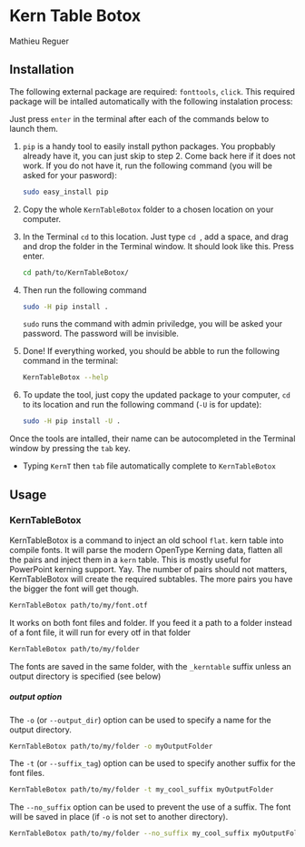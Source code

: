 # Kern Table Botox
Mathieu Reguer


## Installation

The following external package are required: `fonttools`, `click`. 
This required package will be intalled automatically with the following instalation process:

Just press `enter` in the terminal after each of the commands below to launch them.

1. `pip` is a handy tool to easily install python packages. 
    You propbably already have it, you can just skip to step 2. Come back here if it does not work.
    If you do not have it, run the following command (you will be asked for your pasword):
    ``` bash
    sudo easy_install pip
    ```


2. Copy the whole `KernTableBotox` folder to a chosen location on your computer. 

3. In the Terminal `cd` to this location. Just type `cd `, add a space, and drag and drop the folder in the Terminal window. It should look like this. Press enter.
    ``` bash
    cd path/to/KernTableBotox/
    ```

4. Then run the following command
    ``` bash
    sudo -H pip install .
    ```
    `sudo` runs the command with admin priviledge, you will be asked your password. The password will be invisible.

5. Done! If everything worked, you should be abble to run the following command in the terminal:
    ``` bash
    KernTableBotox --help
    ```

6. To update the tool, just copy the updated package to your computer, `cd` to its location and run the following command (`-U` is for update):
    ``` bash
    sudo -H pip install -U .
    ```
    
Once the tools are intalled, their name can be autocompleted in the Terminal window by pressing the `tab` key.

- Typing `KernT` then `tab` file automatically complete to `KernTableBotox`

## Usage

### KernTableBotox

KernTableBotox is a command to inject an old school `flat`. kern table into compile fonts.
It will parse the modern OpenType Kerning data, flatten all the pairs and inject them in a `kern` table. This is mostly useful for PowerPoint kerning support. Yay.
The number of pairs should not matters, KernTableBotox will create the required subtables. The more pairs you have the bigger the font will get though.


``` bash
KernTableBotox path/to/my/font.otf
```

It works on both font files and folder. If you feed it a path to a folder instead of a font file, it will run for every otf in that folder

``` bash
KernTableBotox path/to/my/folder
```

The fonts are saved in the same folder, with the `_kerntable` suffix unless an output directory is specified (see below)

##### output option

The `-o` (or `--output_dir`) option can be used to specify a name for the output directory.

``` bash
KernTableBotox path/to/my/folder -o myOutputFolder
```

The `-t` (or `--suffix_tag`) option can be used to specify another suffix for the font files.

``` bash
KernTableBotox path/to/my/folder -t my_cool_suffix myOutputFolder
```

The `--no_suffix` option can be used to prevent the use of a suffix. The font will be saved in place (if `-o` is not set to another directory).

``` bash
KernTableBotox path/to/my/folder --no_suffix my_cool_suffix myOutputFolder
```








